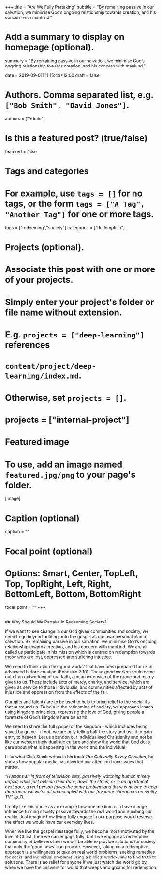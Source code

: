 +++
title = "Are We Fully Partaking"
subtitle = "By remaining passive in our salvation, we minimise God’s ongoing relationship towards creation, and his concern with mankind."

# Add a summary to display on homepage (optional).
summary = "By remaining passive in our salvation, we minimise God’s ongoing relationship towards creation, and his concern with mankind."

date = 2019-09-01T11:15:49+12:00
draft = false 

# Authors. Comma separated list, e.g. `["Bob Smith", "David Jones"]`.
authors = ["Admin"]

# Is this a featured post? (true/false)
featured = false

# Tags and categories
# For example, use `tags = []` for no tags, or the form `tags = ["A Tag", "Another Tag"]` for one or more tags.
tags = ["redeeming","society"]
categories = ["Redemption"]

# Projects (optional).
#   Associate this post with one or more of your projects.
#   Simply enter your project's folder or file name without extension.
#   E.g. `projects = ["deep-learning"]` references 
#   `content/project/deep-learning/index.md`.
#   Otherwise, set `projects = []`.
# projects = ["internal-project"]

# Featured image
# To use, add an image named `featured.jpg/png` to your page's folder. 
[image]
  # Caption (optional)
  caption = ""

  # Focal point (optional)
  # Options: Smart, Center, TopLeft, Top, TopRight, Left, Right, BottomLeft, Bottom, BottomRight
  focal_point = ""
+++

<br>
## Why Should We Partake In Redeeming Society?
<br>



If we want to see change in our God given communities and society, we need to go beyond holding onto the gospel as our own personal plan of salvation. By remaining passive in our salvation, we minimise God’s ongoing relationship towards creation, and his concern with mankind. We are all called us participate in his mission which is centred on redemption towards those who are lost, oppressed and suffering injustice.

We need to think upon the 'good works' that have been prepared for us in advanced before creation (Ephesian 2:10). These good works should come out of an outworking of our faith, and an extension of the grace and mercy given to us. These include acts of mercy, charity, and service, which are given as service to those individuals, and communities affected by acts of injustice and oppression from the effects of the fall. 

Our gifts and talents are to be used to help to bring relief to the social ills that surround us. To help in the redeeming of society, we approach issues using kingdom principles, expressing the love of God, giving people a foretaste of God’s kingdom here on earth.

We need to share the full gospel of the kingdom - which includes being saved by grace – if not, we are only telling half the story and use it to gain entry to heaven.  Let us abandon our individualised Christianity and not be like our western individualistic culture and show the world that God does care about what is happening in the world and the individual. 

I like what Dick Staub writes in his book _The Culturally Savvy Christian_, he shows how popular media has diverted our attention from issues that matter.

_“Humans sit in front of television sets, passively watching human misery unfold, while just outside their door, down the street, or in an apartment next door, a real person faces the same problem and there is no one to help them because we’re all preoccupied with our favourite characters on reality TV” (p.7)._

I really like this quote as an example how one medium can have a huge influence turning society passive towards the real world and numbing our reality. Just imagine how living fully engage in our purpose would reverse the effect we would have our everyday lives.

When we live the gospel message fully, we become more motivated by the love of Christ, then we can engage fully. Until we engage as redemptive community of believers then we will be able to provide solutions for society that only the ‘good news’ can provide. However, taking on a redemptive approach is a willingness to take on real world problems, seeking remedies for social and individual problems using a biblical world-view to find truth to solutions. There is no relief for anyone if we just watch the world go by, when we have the answers for world that weeps and groans for redemption. 









 






